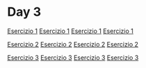 # Day 3

[Esercizio 1]()
[Esercizio 1]()
[Esercizio 1]()
[Esercizio 1]()

[Esercizio 2]()
[Esercizio 2]()
[Esercizio 2]()
[Esercizio 2]()

[Esercizio 3]()
[Esercizio 3]()
[Esercizio 3]()
[Esercizio 3]()
